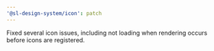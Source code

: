 ```yaml
---
'@sl-design-system/icon': patch
---
```


Fixed several icon issues, including not loading when rendering occurs before icons are registered.
